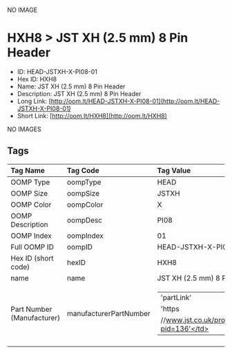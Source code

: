 


  
NO IMAGE  
# HXH8 > JST XH (2.5 mm) 8 Pin Header

- ID: HEAD-JSTXH-X-PI08-01
- Hex ID: HXH8
- Name: JST XH (2.5 mm) 8 Pin Header
- Description: JST XH (2.5 mm) 8 Pin Header
- Long Link: [http://oom.lt/HEAD-JSTXH-X-PI08-01](http://oom.lt/HEAD-JSTXH-X-PI08-01)
- Short Link: [http://oom.lt/HXH8](http://oom.lt/HXH8)
  
NO IMAGES  
## Tags
  

|Tag Name|Tag Code|Tag Value|
| :--- | :--- | :--- |
|OOMP Type|oompType|HEAD|
|OOMP Size|oompSize|JSTXH|
|OOMP Color|oompColor|X|
|OOMP Description|oompDesc|PI08|
|OOMP Index|oompIndex|01|
|Full OOMP ID|oompID|HEAD-JSTXH-X-PI08-01|
|Hex ID (short code)|hexID|HXH8|
|name|name|JST XH (2.5 mm) 8 Pin Header|
|Part Number (Manufacturer)|manufacturerPartNumber|<table><tr><td>'partLink'</td></tr><tr><td> 'https</td></tr><tr><td>//www.jst.co.uk/productSeries.php?pid=136'</td></tr></table>|
||||
